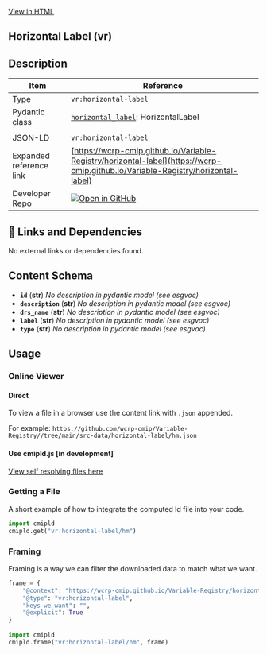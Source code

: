 [View in HTML](https://wcrp-cmip.github.io/Variable-Registry/horizontal-label/horizontal-label)

<section id="description">

# Horizontal Label  (vr)

## Description


</section>

<section id="info">

| Item | Reference |
| --- | --- |
| Type | `vr:horizontal-label` |
| Pydantic class | [`horizontal_label`](https://github.com/ESGF/esgf-vocab/blob/main/src/esgvoc/api/data_descriptors/horizontal_label.py): HorizontalLabel |
| | |
| JSON-LD | `vr:horizontal-label` |
| Expanded reference link | [https://wcrp-cmip.github.io/Variable-Registry/horizontal-label](https://wcrp-cmip.github.io/Variable-Registry/horizontal-label) |
| Developer Repo | [![Open in GitHub](https://img.shields.io/badge/Open-GitHub-blue?logo=github&style=flat-square)](https://github.com/wcrp-cmip/Variable-Registry//tree/main/src-data/horizontal-label) |

</section>

<section id="links">

## 🔗 Links and Dependencies

No external links or dependencies found.

</section>


<section id="schema">

## Content Schema

- **`id`** (**str**) 
  _No description in pydantic model (see esgvoc)_
- **`description`** (**str**) 
  _No description in pydantic model (see esgvoc)_
- **`drs_name`** (**str**) 
  _No description in pydantic model (see esgvoc)_
- **`label`** (**str**) 
  _No description in pydantic model (see esgvoc)_
- **`type`** (**str**) 
  _No description in pydantic model (see esgvoc)_


</section>   

<section id="usage">

## Usage

### Online Viewer 
#### Direct
To view a file in a browser use the content link with `.json` appended.

For example: `https://github.com/wcrp-cmip/Variable-Registry//tree/main/src-data/horizontal-label/hm.json`

#### Use cmipld.js [in development]
[View self resolving files here](https://wcrp-cmip.github.io/CMIPLD/viewer/index.html?uri=vr%253Ahorizontal-label/hm)

### Getting a File

A short example of how to integrate the computed ld file into your code. 

```python
import cmipld
cmipld.get("vr:horizontal-label/hm")
```

### Framing
Framing is a way we can filter the downloaded data to match what we want. 
```python
frame = {
    "@context": "https://wcrp-cmip.github.io/Variable-Registry/horizontal-label/_context_",
    "@type": "vr:horizontal-label",
    "keys we want": "",
    "@explicit": True
}
        
import cmipld
cmipld.frame("vr:horizontal-label/hm", frame)
```
</section>
